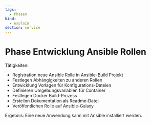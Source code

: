 ```yaml
---
tags:
  - Phasen
kind:
  - explain
section: service
---
```


# Phase Entwicklung Ansible Rollen

Tätigkeiten:

- Registration neue Ansible Rolle in Ansible-Build Projekt
- Festlegen Abhängigkeiten zu anderen Rollen
- Entwicklung Vorlagen für Konfigurations-Dateien
- Definieren Umgebungsvariablen für Container
- Festlegen Docker Build-Prozess
- Erstellen Dokumentation als Readme-Datei
- Veröffentlichen Rolle auf Ansible-Galaxy

Ergebnis: Eine neue Anwendung kann mit Ansible installiert werden.
